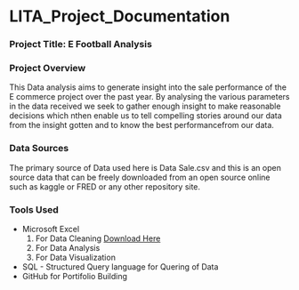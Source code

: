 # LITA_Project_Documentation

### Project Title: E Football Analysis

### Project Overview
This Data analysis aims to generate insight into the sale performance of the E commerce project over the past year. By analysing the various parameters in the data received we seek to gather enough insight to make reasonable decisions which nthen enable us to tell compelling stories around our data from the insight gotten and to know the best performancefrom our data.

### Data Sources
The primary source of Data used here is Data Sale.csv and this is an open source data that can be freely downloaded from an open source online such as kaggle or FRED or any other repository site.

### Tools Used
- Microsoft Excel 
    1. For Data Cleaning [Download Here](https://www.microsoft.com)
    2. For Data Analysis
    3. For Data Visualization
- SQL - Structured Query language for Quering of Data
- GitHub for Portifolio Building

